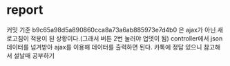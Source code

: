 # report
커밋 기준 b9c65a98d5a890860cca8a73a6ab885973e7d4b0 은
ajax가 아닌 새로고침이 적용이 된 상황이다.(그래서 버튼 2번 눌러야 업뎃이 됨)
controller에서 json데이터를 넘겨받아 ajax를 이용해 데이터를 출력하면 된다.
카톡에 정답 있으니 참고해서 설날때 공부하기
